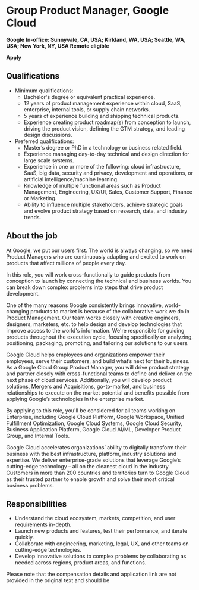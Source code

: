 # Group Product Manager, Google Cloud

**Google**
**In-office: Sunnyvale, CA, USA; Kirkland, WA, USA; Seattle, WA, USA; New York, NY, USA**
**Remote eligible**

**Apply**

## Qualifications
- Minimum qualifications:
  - Bachelor's degree or equivalent practical experience.
  - 12 years of product management experience within cloud, SaaS, enterprise, internal tools, or supply chain networks.
  - 5 years of experience building and shipping technical products.
  - Experience creating product roadmap(s) from conception to launch, driving the product vision, defining the GTM strategy, and leading design discussions.
- Preferred qualifications:
  - Master’s degree or PhD in a technology or business related field.
  - Experience managing day-to-day technical and design direction for large scale systems.
  - Experience in one or more of the following: cloud infrastructure, SaaS, big data, security and privacy, development and operations, or artificial intelligence/machine learning.
  - Knowledge of multiple functional areas such as Product Management, Engineering, UX/UI, Sales, Customer Support, Finance or Marketing.
  - Ability to influence multiple stakeholders, achieve strategic goals and evolve product strategy based on research, data, and industry trends.

## About the job
At Google, we put our users first. The world is always changing, so we need Product Managers who are continuously adapting and excited to work on products that affect millions of people every day.

In this role, you will work cross-functionally to guide products from conception to launch by connecting the technical and business worlds. You can break down complex problems into steps that drive product development.

One of the many reasons Google consistently brings innovative, world-changing products to market is because of the collaborative work we do in Product Management. Our team works closely with creative engineers, designers, marketers, etc. to help design and develop technologies that improve access to the world's information. We're responsible for guiding products throughout the execution cycle, focusing specifically on analyzing, positioning, packaging, promoting, and tailoring our solutions to our users.

Google Cloud helps employees and organizations empower their employees, serve their customers, and build what’s next for their business. As a Google Cloud Group Product Manager, you will drive product strategy and partner closely with cross-functional teams to define and deliver on the next phase of cloud services. Additionally, you will develop product solutions, Mergers and Acquisitions, go-to-market, and business relationships to execute on the market potential and benefits possible from applying Google’s technologies in the enterprise market.

By applying to this role, you'll be considered for all teams working on Enterprise, including Google Cloud Platform, Google Workspace, Unified Fulfillment Optimization, Google Cloud Systems, Google Cloud Security, Business Application Platform, Google Cloud AI/ML, Developer Product Group, and Internal Tools.

Google Cloud accelerates organizations’ ability to digitally transform their business with the best infrastructure, platform, industry solutions and expertise. We deliver enterprise-grade solutions that leverage Google’s cutting-edge technology – all on the cleanest cloud in the industry. Customers in more than 200 countries and territories turn to Google Cloud as their trusted partner to enable growth and solve their most critical business problems.

## Responsibilities
- Understand the cloud ecosystem, markets, competition, and user requirements in-depth.
- Launch new products and features, test their performance, and iterate quickly.
- Collaborate with engineering, marketing, legal, UX, and other teams on cutting-edge technologies.
- Develop innovative solutions to complex problems by collaborating as needed across regions, product areas, and functions.

Please note that the compensation details and application link are not provided in the original text and should be
